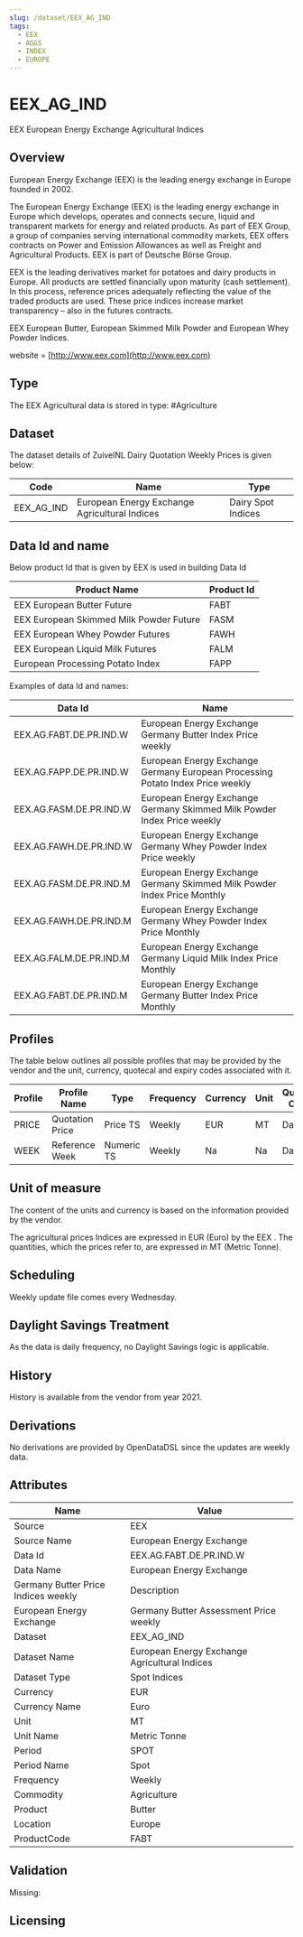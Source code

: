 ```yaml
---
slug: /dataset/EEX_AG_IND
tags:
  - EEX
  - AGGS
  - INDEX
  - EUROPE
---
```

EEX_AG_IND
============================================================

EEX European Energy Exchange Agricultural Indices  

## Overview

European Energy Exchange (EEX) is the leading energy exchange in Europe founded in 2002.

The European Energy Exchange (EEX) is the leading energy exchange in Europe which develops, operates and connects secure, liquid and transparent markets for energy and related products. As part of EEX Group, a group of companies serving international commodity markets, EEX offers contracts on Power and Emission Allowances as well as Freight and Agricultural Products. EEX is part of Deutsche Börse Group.

EEX is the leading derivatives market for potatoes and dairy products in Europe. All products are settled financially upon maturity (cash settlement). In this process, reference prices adequately reflecting the value of the traded products are used. These price indices increase market transparency – also in the futures contracts.

EEX European Butter, European Skimmed Milk Powder and European Whey Powder Indices.

website = [http://www.eex.com](http://www.eex.com)

## Type

The EEX Agricultural data is stored in type: #Agriculture

## Dataset

The dataset details of ZuivelNL Dairy Quotation Weekly Prices is given below:

|**Code**|**Name**|**Type**|
|-|-|-|
|EEX_AG_IND|European Energy Exchange Agricultural Indices|Dairy Spot Indices|

## Data Id and name

Below product Id that is given by EEX is used in building Data Id

|**Product Name**|**Product Id**|
|-|-|
|EEX European Butter Future|FABT|
|EEX European Skimmed Milk Powder Future|FASM|
|EEX European Whey Powder Futures|FAWH|
|EEX European Liquid Milk Futures|FALM|
|European Processing Potato Index|FAPP|

Examples of data Id and names:

|Data Id|Name|
|-|-|
|EEX.AG.FABT.DE.PR.IND.W|European Energy Exchange Germany Butter Index Price weekly|
|EEX.AG.FAPP.DE.PR.IND.W|European Energy Exchange Germany European Processing Potato Index Price weekly|
|EEX.AG.FASM.DE.PR.IND.W|European Energy Exchange Germany Skimmed Milk Powder Index Price weekly|
|EEX.AG.FAWH.DE.PR.IND.W|European Energy Exchange Germany Whey Powder Index Price weekly|
|EEX.AG.FASM.DE.PR.IND.M|European Energy Exchange Germany Skimmed Milk Powder Index Price Monthly|
|EEX.AG.FAWH.DE.PR.IND.M|European Energy Exchange Germany Whey Powder Index Price Monthly|
|EEX.AG.FALM.DE.PR.IND.M|European Energy Exchange Germany Liquid Milk Index Price Monthly|
|EEX.AG.FABT.DE.PR.IND.M|European Energy Exchange Germany Butter Index Price Monthly|

## Profiles

The table below outlines all possible profiles that may be provided by the vendor and the unit, currency, quotecal and expiry codes associated with it.

|Profile|Profile Name|Type|Frequency|Currency|Unit|Quote Cal|Expiry Cal|
|-|-|-|-|-|-|-|-|
|PRICE|Quotation Price|Price TS|Weekly|EUR|MT|Daily|Na|
|WEEK|Reference Week|Numeric TS|Weekly|Na|Na|Daily|Na|

## Unit of measure

The content of the units and currency is based on the information provided by the vendor.

The agricultural prices Indices are expressed in EUR (Euro) by the EEX . The quantities, which the prices refer to, are expressed in MT (Metric Tonne).

## Scheduling

Weekly update file comes every Wednesday.

## Daylight Savings Treatment

As the data is daily frequency, no Daylight Savings logic is applicable.

## History

History is available from the vendor from year 2021.

## Derivations

No derivations are provided by OpenDataDSL since the updates are weekly data.

## Attributes

|Name|Value|
|-|-|
|Source|EEX|
|Source Name|European Energy Exchange|
|Data Id|EEX.AG.FABT.DE.PR.IND.W|
|Data Name|European Energy Exchange|
|Germany Butter Price Indices weekly|Description|
|European Energy Exchange|Germany Butter Assessment Price weekly|
|Dataset|EEX_AG_IND|
|Dataset Name|European Energy Exchange Agricultural Indices|
|Dataset Type|Spot Indices|
|Currency|EUR|
|Currency Name|Euro|
|Unit|MT|
|Unit Name|Metric Tonne|
|Period|SPOT|
|Period Name|Spot|
|Frequency|Weekly|
|Commodity|Agriculture|
|Product|Butter|
|Location|Europe|
|ProductCode|FABT|

## Validation

Missing:

## Licensing

